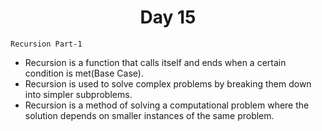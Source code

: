 <h1 align="center">Day 15</h1>

`Recursion Part-1`

- Recursion is a function that calls itself and ends when a certain condition is met(Base Case).
- Recursion is used to solve complex problems by breaking them down into simpler subproblems.
- Recursion is a method of solving a computational problem where the solution depends on smaller instances of the same problem.